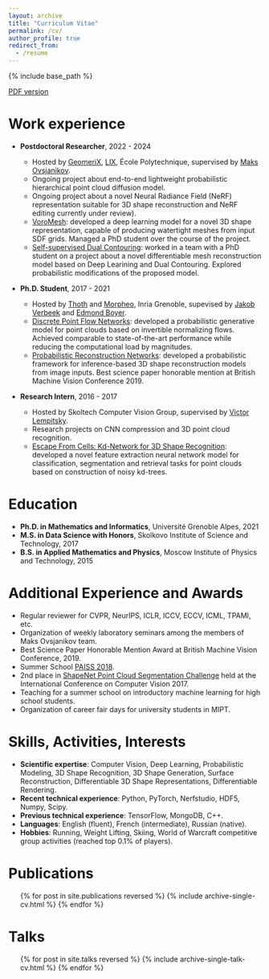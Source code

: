 ```yaml
---
layout: archive
title: "Curriculum Vitae"
permalink: /cv/
author_profile: true
redirect_from:
  - /resume
---
```


{% include base_path %}

[PDF version](../files/CV.pdf)

Work experience
======
* **Postdoctoral Researcher**, 2022 - 2024
  * Hosted by [GeomeriX](https://team.inria.fr/geomerix/), [LIX](https://www.lix.polytechnique.fr/), École Polytechnique, supervised by [Maks Ovsjanikov](https://www.lix.polytechnique.fr/~maks/).
  * Ongoing project about end-to-end lightweight probabilistic hierarchical point cloud diffusion model.
  * Ongoing project about a novel Neural Radiance Field (NeRF) representation suitable for 3D shape reconstruction and NeRF editing currently under review).
  * [VoroMesh](https://nissmar.github.io/voromesh.github.io/): developed a deep learning model for a novel 3D shape representation, capable of producing watertight meshes from input SDF grids. Managed a PhD student over the course of the project.
  * [Self-supervised Dual Contouring](https://arxiv.org/abs/2405.18131): worked in a team with a PhD student on a project about a novel differentiable mesh reconstruction model based on Deep Learining and Dual Contouring. Explored probabilistic modifications of the proposed model.

* **Ph.D. Student**, 2017 - 2021
  * Hosted by [Thoth](https://team.inria.fr/thoth/) and [Morpheo](https://team.inria.fr/morpheo/), Inria Grenoble, supevised by [Jakob Verbeek](https://scholar.google.com/citations?user=oZGA-rAAAAAJ) and [Edmond Boyer](https://scholar.google.com/citations?user=bxcnXn8AAAAJ).
  * [Discrete Point Flow Networks](https://github.com/Regenerator/dpf-nets): developed a probabilistic generative model for point clouds based on invertible normalizing flows. Achieved comparable to state-of-the-art performance while reducing the computational load by magnitudes.
  * [Probabilistic Reconstruction Networks](https://github.com/Regenerator/prns): developed a probabilistic framework for inference-based 3D shape reconstruction models from image inputs. Best science paper honorable mention at British Machine Vision Conference 2019.

* **Research Intern**, 2016 - 2017
  * Hosted by Skoltech Computer Vision Group, supervised by [Victor Lempitsky](https://scholar.google.com/citations?user=gYYVokYAAAAJ).
  * Research projects on CNN compression and 3D point cloud recognition.
  * [Escape From Cells: Kd-Network for 3D Shape Recognition](https://arxiv.org/abs/1704.01222): developed a novel feature extraction neural network model for classification, segmentation and retrieval tasks for point clouds based on construction of noisy kd-trees.

Education
======
* **Ph.D. in Mathematics and Informatics**, Université Grenoble Alpes, 2021
* **M.S. in Data Science with Honors**, Skolkovo Institute of Science and Technology, 2017
* **B.S. in Applied Mathematics and Physics**, Moscow Institute of Physics and Technology, 2015

Additional Experience and Awards
======
* Regular reviewer for CVPR, NeurIPS, ICLR, ICCV, ECCV, ICML, TPAMI, etc.
* Organization of weekly laboratory seminars among the members of Maks Ovsjanikov team.
* Best Science Paper Honorable Mention Award at British Machine Vision Conference, 2019.
* Summer School [PAISS 2018](https://project.inria.fr/paiss/program-2018/).
* 2nd place in [ShapeNet Point Cloud Segmentation Challenge](https://arxiv.org/pdf/1710.06104) held at the International Conference on Computer Vision 2017.
* Teaching for a summer school on introductory machine learning for high school students.
* Organization of career fair days for university students in MIPT.
  
Skills, Activities, Interests
======
* **Scientific expertise**: Computer Vision, Deep Learning, Probabilistic Modeling, 3D Shape Recognition, 3D Shape Generation, Surface Reconstruction, Differentiable 3D Shape Representations, Differentiable Rendering.
* **Recent technical experience**: Python, PyTorch, Nerfstudio, HDF5, Numpy, Scipy.
* **Previous technical experience**: TensorFlow, MongoDB, C++.
* **Languages**: English (fluent), French (intermediate), Russian (native).
* **Hobbies**: Running, Weight Lifting, Skiing, World of Warcraft competitive group activities (reached top 0.1% of players).

Publications
======
  <ul>{% for post in site.publications reversed %}
    {% include archive-single-cv.html %}
  {% endfor %}</ul>
  
Talks
======
  <ul>{% for post in site.talks reversed %}
    {% include archive-single-talk-cv.html  %}
  {% endfor %}</ul>
  
<!-- Teaching
======
  <ul>{% for post in site.teaching reversed %}
    {% include archive-single-cv.html %}
  {% endfor %}</ul> -->
